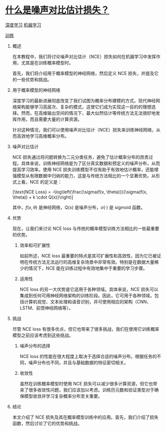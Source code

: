 # [什么是噪声对比估计损失？](https://www.baeldung.com/cs/noise-contrastive-estimation-loss)

[深度学习](https://www.baeldung.com/cs/category/ai/deep-learning) [机器学习](https://www.baeldung.com/cs/category/ai/ml)

[训练](https://www.baeldung.com/cs/tag/training)

1. 概述

    在本教程中，我们将讨论噪声对比估计（NCE）损失如何在机器学习中发挥作用，尤其是在训练概率模型时。

    首先，我们将介绍用于概率模型的神经网络，然后定义 NCE 损失，并提及它的一些优势和挑战。

2. 用于概率模型的神经网络

    深度学习的最新进展彻底改变了我们试图为概率分布建模的方式。现代神经网络架构能够学习高层次、复杂的模式，这使它们成为实现这一目的的理想选择。然而，在高维输出空间的情况下，最大似然估计等传统方法无法很好地发挥作用，而且需要大量的计算资源。

    针对这种情况，我们可以使用噪声对比估计（NCE）损失来训练神经网络，从而高效地学习高维概率分布。

3. 噪声对比估计

    NCE 损失通过将问题转换为二元分类任务，避免了估计概率分布的昂贵过程。具体来说，训练神经网络是为了区分真实数据和预定义的噪声分布，从而提高学习效率。使用 NCE 损失训练模型不仅有助于有效地估计概率，还能增强模型从有限数据中归纳的能力，这是与传统方法相比的一个显著优势。从形式上看，NCE 的定义是：

    \[\text{NCE Loss} = -\log\left(\frac{\sigma(f(x, \theta))}{\sigma(f(x, \theta)) + k \cdot Q(x)}\right)\]

    其中，$f(x, \theta)$ 是神经网络，Q(x) 是噪声分布，$\sigma(\cdot)$ 是 sigmoid 函数。

4. 优势

    现在，让我们来讨论 NCE loss 与传统的概率模型训练方法相比的一些最重要的优势。

    1. 效率和可扩展性

        如前所述，NCE loss 最重要的特点是其可扩展性和高效性，因为它已被证明在传统方法无法运行的高维复杂场景中非常有效。特别是在数据大量稀少的情况下，NCE 能在训练过程中有效地集中于重要的学习步骤。

    2. 适用性

        NCE loss 的另一大优势是它适用于各种领域。具体来说，NCE 损失可以集成到任何可用神经网络架构的训练阶段。因此，它可用于各种领域，包括计算机视觉、文本处理和语音识别，并可使用相应的架构（CNN、LSTM、前馈神经网络等）。

5. 挑战

    尽管 NCE loss 有很多优点，但它也带来了很多挑战，我们在使用它训练概率模型之前应该考虑到这些挑战。

    1. 噪声分布的选择

        NCE loss 的性能在很大程度上取决于选择合适的噪声分布。根据任务的不同，噪声分布也不同，并且与基础数据的特征密切相关。

    2. 收敛性

        虽然在训练概率模型时使用 NCE 损失可以减少很多计算资源，但它也带来了很多收敛性问题，我们应该加以考虑。训练历元数和验证类型对于确保模型收敛并学习复杂概率分布至关重要。

6. 结论

    本文介绍了 NCE 损失及其在概率模型训练中的应用。首先，我们介绍了损失函数，然后讨论了它的优势和挑战。
